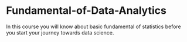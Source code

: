 # Fundamental-of-Data-Analytics
In this course you will know about basic fundamental of statistics before you start your journey towards data science. 
